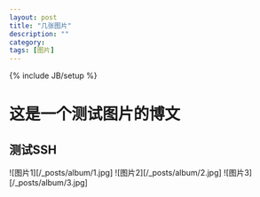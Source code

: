 ```yaml
---
layout: post
title: "几张图片"
description: ""
category: 
tags: [图片]
---
```

{% include JB/setup %}
# 这是一个测试图片的博文
## 测试SSH
![图片1][/_posts/album/1.jpg]
![图片2][/_posts/album/2.jpg]
![图片3][/_posts/album/3.jpg]